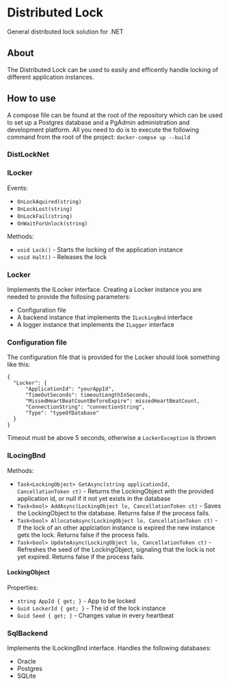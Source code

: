 # Distributed Lock
General distributed lock solution for .NET

## About
The Distributed Lock can be used to easily and efficently handle locking of different application instances.

## How to use
A compose file can be found at the root of the repository which can be used to set up a Postgres database and a PgAdmin administration and development platform.
All you need to do is to execute the following command from the root of the project: `docker-compse up --build`

### DistLockNet

### ILocker
Events:
- `OnLockAquired(string)`
- `OnLockLost(string)`
- `OnLockFail(string)`
- `OnWaitForUnlock(string)`

Methods:
- `void Lock()` - Starts the locking of the application instance
- `void Halt()` - Releases the lock

### Locker
Implements the ILocker interface.
Creating a Locker instance you are needed to provide the follosing parameters:
- Configuration file
- A backend instance that implements the `ILockingBnd` interface
- A logger instance that implements the `ILogger` interface

### Configuration file
The configuration file that is provided for the Locker should look something like this:
  ```
  {
	"Locker": {
		"ApplicationId": "yourAppId",
		"TimeOutSeconds": timeoutLengthInSeconds,
		"MissedHeartBeatCountBeforeExpire": missedHeartBeatCount,
		"ConnectionString": "connectionString",
		"Type": "typeOfDatabase"
	}
}
```
Timeout must be above 5 seconds, otherwise a `LockerException` is thrown

### ILocingBnd
Methods:
- `Task<LockingObject> GetAsync(string applicationId, CancellationToken ct)` - Returns the LockingObject with the provided application id, or null if it not yet exists in the database
- `Task<bool> AddAsync(LockingObject lo, CancellationToken ct)` - Saves the LockingObject to the database. Returns false if the process fails.
- `Task<bool> AllocateAsync(LockingObject lo, CancellationToken ct)` - If the lock of an other applciation instance is expired the new instance gets the lock. Returns false if the process fails.
- `Task<bool> UpdateAsync(LockingObject lo, CancellationToken ct)` - Refreshes the seed of the LockingObject, signaling that the lock is not yet expired. Returns false if the process fails.

#### LockingObject
Properties:
- `string AppId { get; }` - App to be locked
- `Guid LockerId { get; }` - The id of the lock instance
- `Guid Seed { get; }` - Changes value in every heartbeat

### SqlBackend
Implements the ILockingBnd interface.
Handles the following databases:
- Oracle
- Postgres
- SQLite
